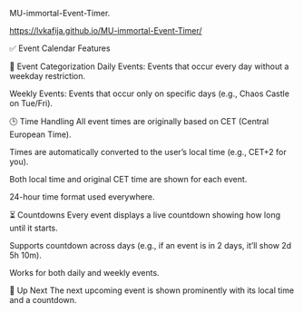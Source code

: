 MU-immortal-Event-Timer.

https://lvkafija.github.io/MU-immortal-Event-Timer/

✅ Event Calendar Features

📆 Event Categorization
Daily Events: Events that occur every day without a weekday restriction.

Weekly Events: Events that occur only on specific days (e.g., Chaos Castle on Tue/Fri).

🕒 Time Handling
All event times are originally based on CET (Central European Time).

Times are automatically converted to the user’s local time (e.g., CET+2 for you).

Both local time and original CET time are shown for each event.

24-hour time format used everywhere.

⏳ Countdowns
Every event displays a live countdown showing how long until it starts.

Supports countdown across days (e.g., if an event is in 2 days, it’ll show 2d 5h 10m).

Works for both daily and weekly events.

🚀 Up Next
The next upcoming event is shown prominently with its local time and a countdown.
